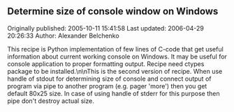 ## Determine size of console window on Windows 
Originally published: 2005-10-11 15:41:58 
Last updated: 2006-04-29 20:26:33 
Author: Alexander Belchenko 
 
This recipe is Python implementation of few lines of C-code that get useful information about current working console on Windows. It may be useful for console application to proper formatting output. Recipe need ctypes package to be installed.\n\nThis is the second version of recipe. When use handle of stdout for determining size of console and connect output of program via pipe to another program (e.g. pager 'more') then you get default 80x25 size. In case of using handle of stderr for this purpose then pipe don't destroy actual size.